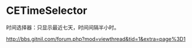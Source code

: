 # CETimeSelector
时间选择器：只显示最近七天，时间间隔半小时。

http://bbs.gitnil.com/forum.php?mod=viewthread&tid=1&extra=page%3D1
